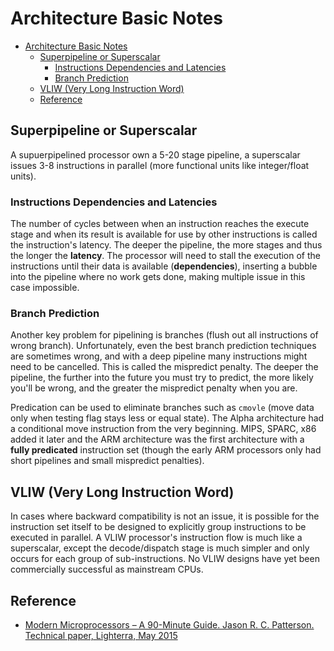 # Architecture Basic Notes

<!-- TOC -->

- [Architecture Basic Notes](#architecture-basic-notes)
  - [Superpipeline or Superscalar](#superpipeline-or-superscalar)
    - [Instructions Dependencies and Latencies](#instructions-dependencies-and-latencies)
    - [Branch Prediction](#branch-prediction)
  - [VLIW (Very Long Instruction Word)](#vliw-very-long-instruction-word)
  - [Reference](#reference)

<!-- /TOC -->

## Superpipeline or Superscalar

A supuerpipelined processor own a 5-20 stage pipeline,
a superscalar issues 3-8 instructions in parallel (more functional units like integer/float units).

### Instructions Dependencies and Latencies

The number of cycles between when an instruction reaches the execute stage
and when its result is available for use by other instructions is called the instruction's latency.
The deeper the pipeline, the more stages and thus the longer the **latency**.
The processor will need to stall the execution of the instructions until their data is available (**dependencies**),
inserting a bubble into the pipeline where no work gets done, making multiple issue in this case impossible.

### Branch Prediction

Another key problem for pipelining is branches (flush out all instructions of wrong branch).
Unfortunately, even the best branch prediction techniques are sometimes wrong,
and with a deep pipeline many instructions might need to be cancelled.
This is called the mispredict penalty.
The deeper the pipeline, the further into the future you must try to predict, the more likely you'll be wrong, and the greater the mispredict penalty when you are.

Predication can be used to eliminate branches such as `cmovle`
(move data only when testing flag stays less or equal state).
The Alpha architecture had a conditional move instruction from the very beginning.
MIPS, SPARC, x86 added it later and the ARM architecture was the first architecture with a **fully predicated** instruction set
(though the early ARM processors only had short pipelines and small mispredict penalties).

## VLIW (Very Long Instruction Word)

In cases where backward compatibility is not an issue,
it is possible for the instruction set itself to be designed to explicitly group instructions to be executed in parallel.
A VLIW processor's instruction flow is much like a superscalar,
except the decode/dispatch stage is much simpler and only occurs for each group of sub-instructions.
No VLIW designs have yet been commercially successful as mainstream CPUs.

## Reference

- [Modern Microprocessors – A 90-Minute Guide. Jason R. C. Patterson. Technical paper, Lighterra, May 2015](http://www.lighterra.com/papers/modernmicroprocessors)
